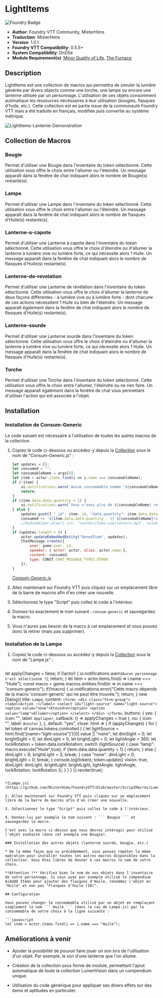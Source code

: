 # LightItems

![Foundry Badge](https://img.shields.io/badge/Foundry-v0.5.5-informational)

* **Author**: Foundry VTT Community, MisterHims
* **Traduction**: MisterHims
* **Version**: 1.0.1
* **Foundry VTT Compatibility**: 0.5.5+
* **System Compatibility**: DnD5e
* **Module Requirement(s)**: [Minor Quality of Life](https://gitlab.com/tposney/minor-qol/tree/master), [The Furnace](https://github.com/kakaroto/fvtt-module-furnace)

## Description

LightItems est une collection de macros qui permettra de simuler la lumière générée par divers objects comme une torche, une lampe ou encore une lanterne utilisée par un personnage. L'utilisation de ces objets consomment autimatique les ressources nécéssaires à leur utilisation (bougies, flasques d'huile, etc.). Cette collection est en partie issue de la communauté Foundry VTT mais a été traduite en français, modifiée puis convertie au système métrique.

![LightItems-Lanterne-Demonstration](https://github.com/MisterHims/FoundryVTT/blob/master/ScriptMacros/LightItems/FR/images/dem_01.gif)

## Collection de Macros

### Bougie

Permet d'utiliser une Bougie dans l'inventaire du token sélectionné. Cette utilisation vous offre le choix entre l'allumer ou l'éteindre. Un message apparaît dans la fenêtre de chat indiquant alors le nombre de Bougie(s) restante(s).

### Lampe

Permet d'utiliser une Lampe dans l'inventaire du token sélectionné. Cette utilisation vous offre le choix entre l'allumer ou l'éteindre. Un message apparaît dans la fenêtre de chat indiquant alors le nombre de flasques d'Huile(s) restante(s).

### Lanterne-a-capote

Permet d'utiliser une Lanterne à capote dans l'inventaire du token sélectionné. Cette utilisation vous offre le choix d'éteindre ou d'allumer la lanterne à lumière vive ou lumière forte, ce qui nécessite alors 1 Huile. Un message apparaît dans la fenêtre de chat indiquant alors le nombre de flasques d'Huile(s) restante(s).

### Lanterne-de-revelation

Permet d'utiliser une Lanterne de révélation dans l'inventaire du token sélectionné. Cette utilisation vous offre le choix d'allumer la lanterne de deux façons différentes - à lumière vive ou à lumière forte - dont chacune de ces actions nécessitent 1 Huile ou bien de l'éteindre. Un message apparaît également dans la fenêtre de chat indiquant alors le nombre de flasques d'Huile(s) restante(s).

### Lanterne-sourde

Permet d'utiliser une Lanterne sourde dans l'inventaire du token sélectionné. Cette utilisation vous offre le choix d'éteindre ou d'allumer la lanterne à lumière vive ou lumière forte, ce qui nécessite alors 1 Huile. Un message apparaît dans la fenêtre de chat indiquant alors le nombre de flasques d'Huile(s) restante(s).

### Torche

Permet d'utiliser une Torche dans l'inventaire du token sélectionné. Cette utilisation vous offre le choix entre l'allumer, l'éteindre ou ne rien faire. Un message apparaît également dans la fenêtre de chat vous permettant d'utiliser l'action qui est associée à l'objet.

## Installation

### Installation de Consum-Generic

Le code suivant est nécessaire à l'utilisation de toutes les autres macros de la collection.

1. Copiez le code ci-dessous ou accédez-y depuis la [Collection](https://github.com/MisterHims/FoundryVTT/blob/master/ScriptMacros/LumenVision/FR/Collection/Consum-Generic.js) sous le nom de "Consum-Generic.js" :

   ```javascript
   let updates = [];
   let consumed = "";
   let consumableName = args[0];
   let item = actor.items.find(i => i.name === consumableName);
   if (!item) {
       ui.notifications.warn(`Aucun consommable nommé "${consumableName}" n'a été trouvé`);
       return;
   }
   if (item.data.data.quantity < 1) {
       ui.notifications.warn(`Vous n'avez plus de ${consumableName} restante(s)`);
   } else {
       updates.push({ "_id": item._id, "data.quantity": item.data.data.quantity - 1 });
       consumed += `${item.data.data.quantity - 1} ${consumableName}(s) restante(s)<br>`;
       //AudioHelper.play({ src: "sounds/items-use/lantern.mp3", volume: 0.8, autoplay: true, loop: false }, true);
   }
   if (updates.length > 0) {
       actor.updateEmbeddedEntity("OwnedItem", updates);
       ChatMessage.create({
           user: game.user._id,
           speaker: { actor: actor, alias: actor.name },
           content: consumed,
           type: CONST.CHAT_MESSAGE_TYPES.OTHER
       });
   }
   ```

   *[Consum-Generic.js](https://github.com/MisterHims/FoundryVTT/blob/master/ScriptMacros/LumenVision/FR/Collection/Consum-Generic.js)*

2. Allez maintenant sur Foundry VTT puis cliquez sur un emplacement libre de la barre de macros afin d'en créer une nouvelle.

3. Sélectionnez le type "Script" puis collez le code à l'intérieur.

4. Donnez-lui exactement le nom suivant : ``` consum-generic ``` et sauvegardez la macro.

5. Vous n'aurez pas besoin de la macro à cet emplacement et vous pouvez donc là retirer (mais pas supprimer).

### Installation de la Lampe

1. Copiez le code ci-dessous ou accédez-y depuis la [Collection](https://github.com/MisterHims/FoundryVTT/blob/master/ScriptMacros/LumenVision/FR/Collection/Lampe.js) sous le nom de "Lampe.js" :

   ``` javascript

  let applyChanges = false;
  if (!actor) {
      ui.notifications.warn(`Aucun personnage n'est sélectionné !`);
      return;
  }
  let item = actor.items.find(i => i.name === "Huile");
  const macro = game.macros.entities.find(m => m.name === "consum-generic");
  if(!macro) {
  ui.notifications.error("Cette macro dépends de la macro 'consum-generic' qui ne peut être trouvée.");
    return;
  }
  new Dialog({
    title: `Lampe`,
    content: `
      <form>
        <div class="form-group">
          <label>Action :</label>
          <select id="light-source" name="light-source">
            <option value="none">Eteindre</option>
            <option value="lamp">Allumer</option>
          </select>
        </div>
      </form>
      `,
    buttons: {
      yes: {
        icon: "<i class='fas fa-check'></i>",
        label: `Appliquer`,
        callback: () => applyChanges = true
      },
      no: {
        icon: "<i class='fas fa-times'></i>",
        label: `Annuler`
      },
    },
    default: "yes",
    close: html => {
      if (applyChanges) {
        for ( let token of canvas.tokens.controlled ) {
          let lightSource = html.find('[name="light-source"]')[0].value || "none";
          let dimSight = 0;
          let brightSight = 0;
          let dimLight = 0;
          let brightLight = 0;
          let lightAngle = 360;
          let lockRotation = token.data.lockRotation;
          switch (lightSource) {
            case "lamp":
            macro.execute("Huile",true);
            if (item.data.data.quantity < 1) {
                return;
              } else {
                dimLight = 9;
                brightLight = 3;
                break;
            }
            case "none":
              dimLight = 0;
              brightLight = 0;
              break;
          }
          console.log(token);
          token.update({
            vision: true,
            dimLight: dimLight,
            brightLight:  brightLight,
            lightAngle: lightAngle,
            lockRotation: lockRotation
          });
        }
      }
    }
    }).render(true);

   ```

   *[Lampe.js](https://github.com/MisterHims/FoundryVTT/blob/master/ScriptMacros/LumenVision/FR/Collection/Lampe.js)*

2. Allez maintenant sur Foundry VTT puis cliquez sur un emplacement libre de la barre de macros afin d'en créer une nouvelle.

3. Sélectionnez le type "Script" puis collez le code à l'intérieur.

4. Donnez-lui par exemple le nom suivant : ``` Bougie ``` et sauvegardez la macro.

C'est avec la macro ci-dessus que vous devrez intéragir pour utilisé l'objet souhaité (dans cet exemple une Bougie).

### Installation des autres objets (lanterne sourde, bougie, etc.)

* De la même façon que vu précédemment, vous pouvez répéter la même opération pour installer toutes les autres macros disponibles dans la collection. Vous êtes libres de donner à ces macros le nom de votre choix.

**Attention !** Vérifiez bien le nom de vos objets dans l'inventaire de votre personnage. Si vous avez par exemple utilisé le compendium AideDD Items pour ajouter des flasques d'Huile, renommez l'objet en "Huile" et non pas "Flasques d'huile (10)".

## Configuration

Vous pouvez changer le consommable utilisé par un objet en remplaçant simplement le nom ``` Huile ``` (dans le cas de Lampe.js) par le consommable de votre choix à la ligne suivante :

```javascript
let item = actor.items.find(i => i.name === "Huile");
```

## Améliorations à venir

* Ajouter la possibilité de pouvoir faire jouer un son lors de l'utilisation d'un objet. Par exemple, le son d'une lanterne que l'on allume.

* Création de la collection sous forme de module, permettant l'ajout automatique de toute la collection LumenVision dans un compendium unique.

* Utilisation du code générique pour appliquer ses divers effets sur des items et aptitudes en particulier.
